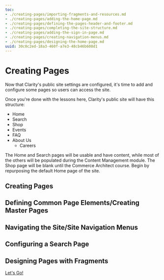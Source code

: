 ```yaml
---
toc:
- ./creating-pages/importing-fragments-and-resources.md
- ./creating-pages/adding-the-home-page.md
- ./creating-pages/defining-the-pages-header-and-footer.md
- ./creating-pages/completing-the-site-structure.md
- ./creating-pages/adding-the-sign-in-page.md
- ./creating-pages/creating-navigation-menus.md
- ./creating-pages/designing-the-home-page.md
uuid: 30c0c2ed-18a3-460f-a7e3-48cb46b608d1
---
```

# Creating Pages

Now that Clarity's public site settings are configured, it's time to add and configure some pages so users can access the site.

Once you're done with the lessons here, Clarity's public site will have this structure:

- Home
- Search
- Shop
- Events
- FAQ
- About Us
   - Careers

The Home and Search pages will be usable and have content, while most of the others will be populated during the Content Management module. The Shop page will be blank until the Commerce Architect course. Begin by repurposing the default Home page of the site.

## Creating Pages
## Defining Common Page Elements/Creating Master Pages
## Navigating the Site/Site Navigation Menus
## Configuring a Search Page
## Designing Pages with Fragments

<!-- You haven't explained what a fragment is or what students will do with it. That needs to go into the intro article. -Rich -->
<!-- Sounds good to me. Students should also understand why that is: because fragments are HTML, CSS, and JavaScript, and you explained this in the intro. -Rich -->

<!-- Should we import the commerce B2C solution so the Shop Page is good? We probably do need some products if we want some sort of better product slider on the home page, which only makes sense. -->

<!-- Yes, by the end of the course, or maybe by the start of the next one you can import this site as well as the Shop page. --Rich -->

<!-- The intro article for each module is the only place where you get a chance to talk about concepts. I haven't gone through the other files yet, but if there's teaching of concepts in them, I'm going to ask that you move that here. We want to touch lightly on the concepts and give students a map of where they're headed in this module, along with screenshots of the completed task they can compare with what they do. For example, in the Application Developer course, each module starts off explaining the concepts students will use in that module: https://learn.liferay.com/w/courses/application-development/implementing-business-logic

This intro needs to do that. Talk about fragments and resources and what they are. Explain the structure of the home page, that it'll have a header and a footer. Explain that navigation and site structure aren't the same thing in Liferay. Don't repeat the documentation: explain it from the perspective of exactly what the student will be doing for the Clarity site. Use diagrams if they'll help. -Rich -->

[Let's Go!](./creating-pages/adding-the-home-page.md)
